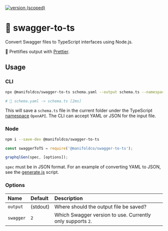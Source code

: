 [![version (scoped)](https://img.shields.io/npm/v/@manifoldco/swagger-to-ts.svg)](https://www.npmjs.com/package/@manifoldco/swagger-to-ts)

# 📘️ swagger-to-ts

Convert Swagger files to TypeScript interfaces using Node.js.

💅 Prettifies output with [Prettier][prettier].

## Usage

### CLI

```bash
npx @manifoldco/swagger-to-ts schema.yaml --output schema.ts --namespace OpenAPI

# 🚀 schema.yaml -> schema.ts [2ms]
```

This will save a `schema.ts` file in the current folder under the TypeScript
[namespace][namespace] `OpenAPI`. The CLI can accept YAML or JSON for the
input file.

### Node

```bash
npm i --save-dev @manifoldco/swagger-to-ts
```

```js
const swaggerToTS = require('@manifoldco/swagger-to-ts');

graphqlGen(spec, [options]);
```

`spec` must be in JSON format. For an example of converting YAML to JSON, see
the [generate.js](./scripts/generate.js) script.

### Options

| Name      | Default  | Description                                                |
| :-------- | :------- | :--------------------------------------------------------- |
| `output`  | (stdout) | Where should the output file be saved?                     |
| `swagger` | `2`      | Which Swagger version to use. Currently only supports `2`. |

[namespace]: https://www.typescriptlang.org/docs/handbook/namespaces.html
[prettier]: https://npmjs.com/prettier
